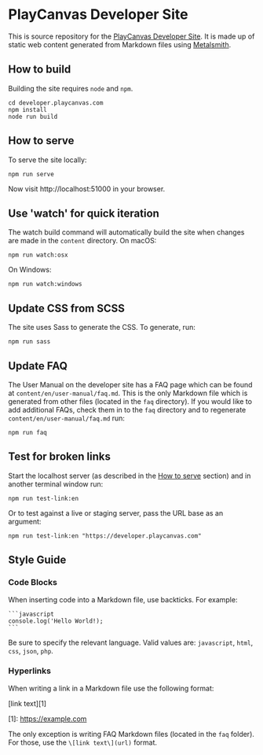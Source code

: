 # PlayCanvas Developer Site

This is source repository for the [PlayCanvas Developer Site](https://developer.playcanvas.com/). It is made up of static web content generated from Markdown files using [Metalsmith](https://metalsmith.io).

## How to build

Building the site requires `node` and `npm`.

    cd developer.playcanvas.com
    npm install
    node run build

## How to serve

To serve the site locally:

    npm run serve

Now visit http://localhost:51000 in your browser.

## Use 'watch' for quick iteration

The watch build command will automatically build the site when changes are made in the `content` directory. On macOS:

    npm run watch:osx

On Windows:

    npm run watch:windows

## Update CSS from SCSS

The site uses Sass to generate the CSS. To generate, run:

    npm run sass

## Update FAQ

The User Manual on the developer site has a FAQ page which can be found at `content/en/user-manual/faq.md`. This is the only Markdown file which is generated from other files (located in the `faq` directory). If you would like to add additional FAQs, check them in to the `faq` directory and to regenerate `content/en/user-manual/faq.md` run:

    npm run faq

## Test for broken links

Start the localhost server (as described in the [How to serve](#how-to-serve) section) and in another terminal window run:

    npm run test-link:en

Or to test against a live or staging server, pass the URL base as an argument:

    npm run test-link:en "https://developer.playcanvas.com"

## Style Guide

### Code Blocks

When inserting code into a Markdown file, use backticks. For example:

    ```javascript
    console.log('Hello World!);
    ```

Be sure to specify the relevant language. Valid values are: `javascript`, `html`, `css`, `json`, `php`.

### Hyperlinks

When writing a link in a Markdown file use the following format:

\[link text\]\[1\]

\[1\]: https://example.com

The only exception is writing FAQ Markdown files (located in the `faq` folder). For those, use the `\[link text\](url)` format.
